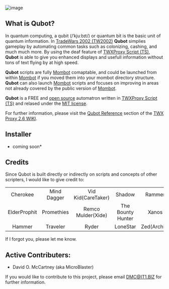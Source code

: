 ![image](https://user-images.githubusercontent.com/3355654/66265616-3e45dd00-e7df-11e9-9fdf-cc426079d9b6.png)

## What is Qubot?

In quantum computing, a qubit (/ˈkjuːbɪt/) or quantum bit is the basic unit of quantum information. In [TradeWars 2002 (TW2002)](http://www.eisonline.com) **Qubot** simplies gameplay by automating common tasks such as colonizing, cashing, and much much more. By using the deaf feature of [TWXProxy Script (TS)](https://github.com/MicroBlaster/TWXProxy/wiki/Scripting-Reference), **Qubot** is able to give you enhanced displays and usefull information without tons of text flying by at high speed.

**Qubot** scripts are fully [Mombot](https://github.com/MicroBlaster/TWXProxy/wiki/Mombot-Reference) comaptable, and could be launched from within [Mombot](https://github.com/MicroBlaster/TWXProxy/wiki/Mombot-Reference) if you moved them into your mombot directory structure. **Qubot** can also launch [Mombot](https://github.com/MicroBlaster/TWXProxy/wiki/Mombot-Reference) scripts and focuses on improving in areas not already covered by the public version of [Mombot](https://github.com/MicroBlaster/TWXProxy/wiki/Mombot-Reference).

**Qubot** is a FREE and [open source](https://github.com/MicroBlaster/Qubot/tree/master/Source) automatron written in [TWXProxy Script (TS)](https://github.com/MicroBlaster/TWXProxy/wiki/Scripting-Reference) and relased under the [MIT license](https://github.com/MicroBlaster/Qubot/blob/master/LICENSE).

For further information, please visit the [Qubot Reference](https://github.com/MicroBlaster/TWXProxy/wiki/Qubot-Reference) section of the [TWX Proxy 2.6 WIKI](https://github.com/MicroBlaster/TWXProxy/wiki).

## Installer

* coming soon*

## Credits

Since Qubot is built directly or indirectly on scripts and concepts of other scripters, I would like to give credit to:

|   |   |   |   |   |
|:-:|:-:|:-:|:-:|:-:|
|Cherokee     |Mind Dagger |Vid Kid(CareTaker) |Shadow            |Rammer     |
|ElderProphit |Promethies  |Remco Mulder(Xide) |The Bounty Hunter |Xanos      |
|Hammer       |Traveler    |Ryder              |LoneStar          |Zed(Archie)|

If I forgot you, please let me know.

## Active Contributers:

* David O. McCartney (aka MicroBlaster)

If you would like to contribute to this project, please email DMC@IT1.BIZ for further information.
